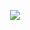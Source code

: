 <p align="center">
  <img src="https://github-readme-stats.vercel.app/api?username=AnalolyTsybenko&theme=github_dark&show_icons=true">
</p>
